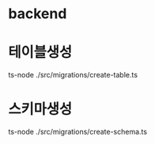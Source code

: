 # backend

# 테이블생성
ts-node ./src/migrations/create-table.ts

# 스키마생성
ts-node ./src/migrations/create-schema.ts

